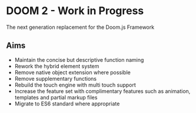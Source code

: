 # DOOM 2 - Work in Progress

The next generation replacement for the Doom.js Framework

## Aims

- Maintain the concise but descriptive function naming
- Rework the hybrid element system
- Remove native object extension where possible
- Remove supplementary functions
- Rebuild the touch engine with multi touch support
- Increase the feature set with complimentary features such as animation, templates and partial markup files
- Migrate to ES6 standard where appropriate